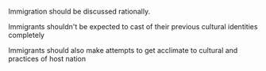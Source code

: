 Immigration should be discussed rationally.

Immigrants shouldn't be expected to cast of their previous cultural identities completely 

Immigrants should also make attempts to get acclimate to cultural and practices of host nation